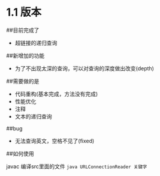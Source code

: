 # 1.1 版本

##目前完成了

- 超链接的递归查询

##新增加的功能

- 为了不出现太深的查询，可以对查询的深度做出改变(depth)

##需要做的是

- 代码重构(基本完成，方法没有完成)
- 性能优化
- 注释
- 文本的递归查询

##bug

- 无法查询英文，空格不见了(fixed)

##如何使用

javac 编译src里面的文件
`java URLConnectionReader 关键字`


